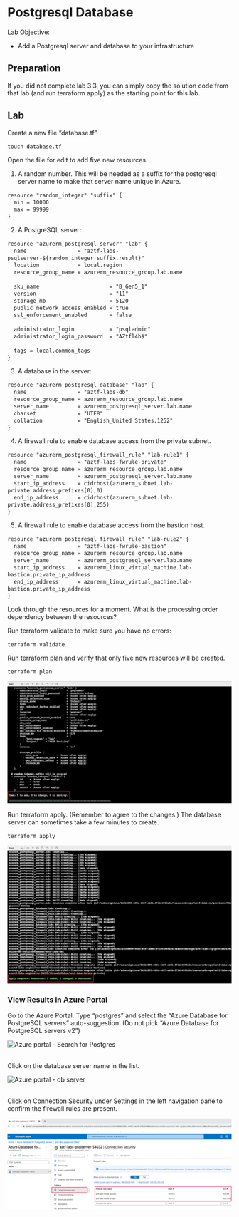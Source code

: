 # Postgresql Database

Lab Objective:
- Add a Postgresql server and database to your infrastructure

## Preparation

If you did not complete lab 3.3, you can simply copy the solution code from that lab (and run terraform apply) as the starting point for this lab.

## Lab

Create a new file “database.tf”
```
touch database.tf
```

Open the file for edit to add five new resources.

1. A random number.  This will be needed as a suffix for the postgresql server name to make that server name unique in Azure.
```
resource "random_integer" "suffix" {
  min = 10000
  max = 99999
}
```

2. A PostgreSQL server:
```
resource "azurerm_postgresql_server" "lab" {
  name                = "aztf-labs-psqlserver-${random_integer.suffix.result}"
  location            = local.region
  resource_group_name = azurerm_resource_group.lab.name

  sku_name                      = "B_Gen5_1"
  version                       = "11"
  storage_mb                    = 5120
  public_network_access_enabled = true
  ssl_enforcement_enabled       = false

  administrator_login           = "psqladmin"
  administrator_login_password  = "AZtfl4b$"

  tags = local.common_tags
}
```

3. A database in the server:
```
resource "azurerm_postgresql_database" "lab" {
  name                = "aztf-labs-db"
  resource_group_name = azurerm_resource_group.lab.name
  server_name         = azurerm_postgresql_server.lab.name
  charset             = "UTF8"
  collation           = "English_United States.1252"
}
```

4. A firewall rule to enable database access from the private subnet.
```
resource "azurerm_postgresql_firewall_rule" "lab-rule1" {
  name                = "aztf-labs-fwrule-private"
  resource_group_name = azurerm_resource_group.lab.name
  server_name         = azurerm_postgresql_server.lab.name
  start_ip_address    = cidrhost(azurerm_subnet.lab-private.address_prefixes[0],0)
  end_ip_address      = cidrhost(azurerm_subnet.lab-private.address_prefixes[0],255)
}
```

5. A firewall rule to enable database access from the bastion host.
```
resource "azurerm_postgresql_firewall_rule" "lab-rule2" {
  name                = "aztf-labs-fwrule-bastion"
  resource_group_name = azurerm_resource_group.lab.name
  server_name         = azurerm_postgresql_server.lab.name
  start_ip_address    = azurerm_linux_virtual_machine.lab-bastion.private_ip_address
  end_ip_address      = azurerm_linux_virtual_machine.lab-bastion.private_ip_address
}
```

Look through the resources for a moment. What is the processing order dependency between the resources?

Run terraform validate to make sure you have no errors:
```
terraform validate
```

Run terraform plan and verify that only five new resources will be created.
```
terraform plan
```
![Terraform Plan - DB](./images/tf-plan-db.png "Terraform Plan - DB")


Run terraform apply. (Remember to agree to the changes.)  The database server can sometimes take a few minutes to create.
```
terraform apply
```
![Terraform apply - database create](./images/tf-apply-db.png "Terraform apply - database create")

### View Results in Azure Portal

Go to the Azure Portal.  Type “postgres” and select the “Azure Database for PostgreSQL servers” auto-suggestion.  (Do not pick “Azure Database for PostgreSQL servers v2”)

![Azure portal - Search for Postgres](./images/az-postgres.png "Azure portal - Search for Postgres")
<br /><br />

Click on the database server name in the list.

![Azure portal - db server](./images/az-dbserver.png "Azure portal - db server")
<br /><br />

Click on Connection Security under Settings in the left navigation pane to confirm the firewall rules are present.

![Azure portal - db firewall](./images/az-dbfw.png "Azure portal - db firewall")
